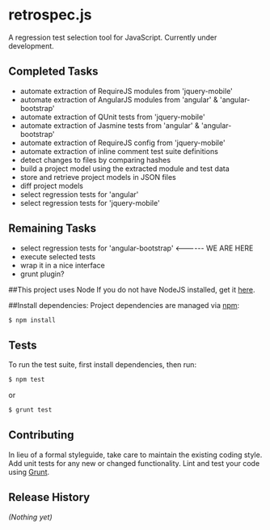 # retrospec.js

A regression test selection tool for JavaScript. Currently under development.

## Completed Tasks
* automate extraction of RequireJS modules from 'jquery-mobile' 
* automate extraction of AngularJS modules from 'angular' & 'angular-bootstrap'
* automate extraction of QUnit tests from 'jquery-mobile'
* automate extraction of Jasmine tests from 'angular' & 'angular-bootstrap'
* automate extraction of RequireJS config from 'jquery-mobile'
* automate extraction of inline comment test suite definitions 
* detect changes to files by comparing hashes
* build a project model using the extracted module and test data
* store and retrieve project models in JSON files
* diff project models
* select regression tests for 'angular'
* select regression tests for 'jquery-mobile'

## Remaining Tasks
* select regression tests for 'angular-bootstrap' <------ WE ARE HERE
* execute selected tests
* wrap it in a nice interface
* grunt plugin?

##This project uses Node
If you do not have NodeJS installed, get it [here](https://nodejs.org/).

##Install dependencies:
Project dependencies are managed via [npm](https://www.npmjs.org/):

```bash
$ npm install
```

## Tests
To run the test suite, first install dependencies, then run:

```bash
$ npm test
```

or

```bash
$ grunt test
```

## Contributing
In lieu of a formal styleguide, take care to maintain the existing coding style. Add unit tests for any new or changed functionality. Lint and test your code using [Grunt](http://gruntjs.com/).

## Release History
_(Nothing yet)_